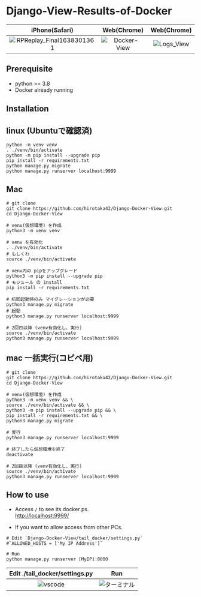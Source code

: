 # Django-View-Results-of-Docker

iPhone(Safari) | Web(Chrome) | Web(Chrome)
:-------------------------:|:-------------------------:|:-------------------------:
![RPReplay_Final1638301361](https://user-images.githubusercontent.com/79750434/144117760-240c120b-093c-4b44-94a2-1c513ded6280.gif) | ![Docker-View](https://user-images.githubusercontent.com/79750434/140269687-8dde9527-72e3-4acc-aab4-6e3bcdee82b5.png) | ![Logs_View](https://user-images.githubusercontent.com/79750434/140269733-7ff1a824-eb55-4819-aa5e-e9cf8756727b.png)
## Prerequisite

- python >= 3.8
- Docker already running


## Installation

## linux (Ubuntuで確認済)
```
python -m venv venv
. ./venv/bin/activate
python -m pip install --upgrade pip
pip install -r requirements.txt
python manage.py migrate
python manage.py runserver localhost:9999
```

## Mac
```
# git clone
git clone https://github.com/hirotaka42/Django-Docker-View.git
cd Django-Docker-View

# venv(仮想環境) を作成
python3 -m venv venv

# venv を有効化
. ./venv/bin/activate
# もしくわ
source ./venv/bin/activate

# venv内の pipをアップグレード
python3 -m pip install --upgrade pip
# モジュール の install 
pip install -r requirements.txt

# 初回起動時のみ マイグレーションが必要
python3 manage.py migrate
# 起動
python3 manage.py runserver localhost:9999

# 2回目以降 (venv有効化し、実行)
source ./venv/bin/activate
python3 manage.py runserver localhost:9999
```

## mac 一括実行(コピペ用)
```
# git clone
git clone https://github.com/hirotaka42/Django-Docker-View.git
cd Django-Docker-View

# venv(仮想環境) を作成
python3 -m venv venv && \
source ./venv/bin/activate && \
python3 -m pip install --upgrade pip && \
pip install -r requirements.txt && \
python3 manage.py migrate

# 実行
python3 manage.py runserver localhost:9999

# 終了したら仮想環境を終了
deactivate

# 2回目以降 (venv有効化し、実行)
source ./venv/bin/activate
python3 manage.py runserver localhost:9999
```

## How to use

- Access `/` to see its docker ps.    
[http://localhost:9999/](http://localhost:9999/)

- If you want to allow access from other PCs.

```
# Edit `Django-Docker-View/tail_docker/settings.py`
#`ALLOWED_HOSTS = ['My IP Address']`

# Run
python manage.py runserver [MyIP]:8000
```

Edit ./tail_docker/settings.py | Run
:-------------------------:|:-------------------------:
![vscode](https://user-images.githubusercontent.com/79750434/144116094-c0de7e4f-1fe9-4d38-a446-dbbc427c671d.png) | ![ターミナル](https://user-images.githubusercontent.com/79750434/144116521-960c2176-ace7-4233-96ee-c9643f4d2c11.png)
